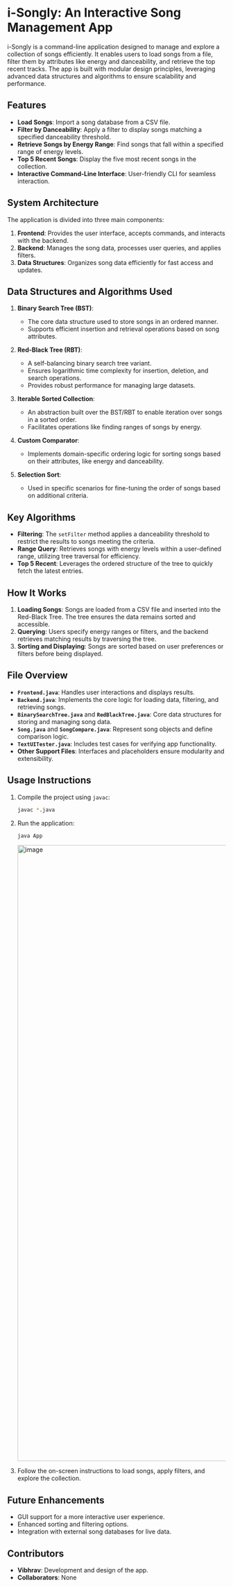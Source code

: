 

# i-Songly: An Interactive Song Management App

i-Songly is a command-line application designed to manage and explore a collection of songs efficiently. It enables users to load songs from a file, filter them by attributes like energy and danceability, and retrieve the top recent tracks. The app is built with modular design principles, leveraging advanced data structures and algorithms to ensure scalability and performance.

## Features

- **Load Songs**: Import a song database from a CSV file.
- **Filter by Danceability**: Apply a filter to display songs matching a specified danceability threshold.
- **Retrieve Songs by Energy Range**: Find songs that fall within a specified range of energy levels.
- **Top 5 Recent Songs**: Display the five most recent songs in the collection.
- **Interactive Command-Line Interface**: User-friendly CLI for seamless interaction.

## System Architecture

The application is divided into three main components:
1. **Frontend**: Provides the user interface, accepts commands, and interacts with the backend.
2. **Backend**: Manages the song data, processes user queries, and applies filters.
3. **Data Structures**: Organizes song data efficiently for fast access and updates.

## Data Structures and Algorithms Used

1. **Binary Search Tree (BST)**: 
   - The core data structure used to store songs in an ordered manner. 
   - Supports efficient insertion and retrieval operations based on song attributes.

2. **Red-Black Tree (RBT)**: 
   - A self-balancing binary search tree variant.
   - Ensures logarithmic time complexity for insertion, deletion, and search operations.
   - Provides robust performance for managing large datasets.

3. **Iterable Sorted Collection**:
   - An abstraction built over the BST/RBT to enable iteration over songs in a sorted order.
   - Facilitates operations like finding ranges of songs by energy.

4. **Custom Comparator**:
   - Implements domain-specific ordering logic for sorting songs based on their attributes, like energy and danceability.

5. **Selection Sort**:
   - Used in specific scenarios for fine-tuning the order of songs based on additional criteria.

## Key Algorithms

- **Filtering**: The `setFilter` method applies a danceability threshold to restrict the results to songs meeting the criteria.
- **Range Query**: Retrieves songs with energy levels within a user-defined range, utilizing tree traversal for efficiency.
- **Top 5 Recent**: Leverages the ordered structure of the tree to quickly fetch the latest entries.

## How It Works

1. **Loading Songs**: Songs are loaded from a CSV file and inserted into the Red-Black Tree. The tree ensures the data remains sorted and accessible.
2. **Querying**: Users specify energy ranges or filters, and the backend retrieves matching results by traversing the tree.
3. **Sorting and Displaying**: Songs are sorted based on user preferences or filters before being displayed.

## File Overview

- **`Frontend.java`**: Handles user interactions and displays results.
- **`Backend.java`**: Implements the core logic for loading data, filtering, and retrieving songs.
- **`BinarySearchTree.java`** and **`RedBlackTree.java`**: Core data structures for storing and managing song data.
- **`Song.java`** and **`SongCompare.java`**: Represent song objects and define comparison logic.
- **`TextUITester.java`**: Includes test cases for verifying app functionality.
- **Other Support Files**: Interfaces and placeholders ensure modularity and extensibility.

## Usage Instructions

1. Compile the project using `javac`:
   ```bash
   javac *.java
   ```
2. Run the application:
   ```bash
   java App
   ```
   <img width="1421" alt="image" src="https://github.com/user-attachments/assets/59e68ef3-a1ee-4304-bb06-5774580fcda0" />

3. Follow the on-screen instructions to load songs, apply filters, and explore the collection.

## Future Enhancements

- GUI support for a more interactive user experience.
- Enhanced sorting and filtering options.
- Integration with external song databases for live data.

## Contributors

- **Vibhrav**: Development and design of the app.
- **Collaborators**: None
